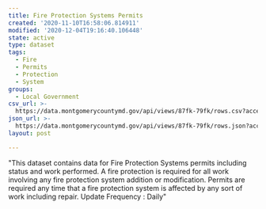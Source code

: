 ```yaml
---
title: Fire Protection Systems Permits
created: '2020-11-10T16:58:06.814911'
modified: '2020-12-04T19:16:40.106448'
state: active
type: dataset
tags:
  - Fire
  - Permits
  - Protection
  - System
groups:
  - Local Government
csv_url: >-
  https://data.montgomerycountymd.gov/api/views/87fk-79fk/rows.csv?accessType=DOWNLOAD
json_url: >-
  https://data.montgomerycountymd.gov/api/views/87fk-79fk/rows.json?accessType=DOWNLOAD
layout: post

---
```

"This dataset contains data for Fire Protection Systems permits including status and work performed.  A fire protection is required for all work involving any fire protection system addition or modification. Permits are required any time that a fire protection system is affected by any sort of work including repair.
Update Frequency : Daily"
